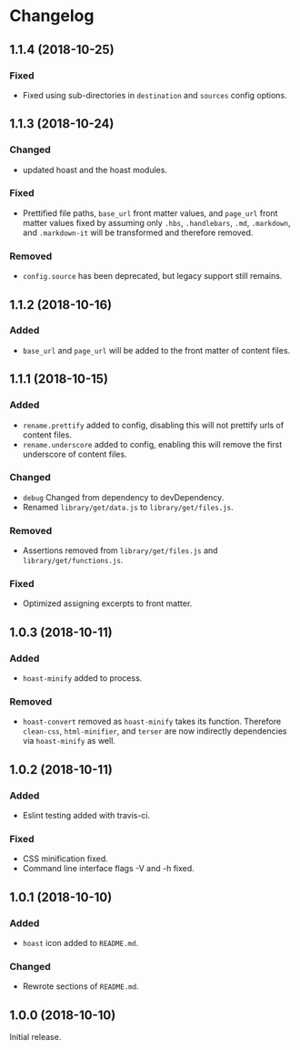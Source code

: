 # Changelog

## 1.1.4 (2018-10-25)
### Fixed
- Fixed using sub-directories in `destination` and `sources` config options.

## 1.1.3 (2018-10-24)
### Changed
- updated hoast and the hoast modules.
### Fixed
- Prettified file paths, `base_url` front matter values, and `page_url` front matter values fixed by assuming only `.hbs`, `.handlebars`, `.md`, `.markdown`, and `.markdown-it` will be transformed and therefore removed.
### Removed
- `config.source` has been deprecated, but legacy support still remains.

## 1.1.2 (2018-10-16)
### Added
- `base_url` and `page_url` will be added to the front matter of content files.

## 1.1.1 (2018-10-15)
### Added
- `rename.prettify` added to config, disabling this will not prettify urls of content files.
- `rename.underscore` added to config, enabling this will remove the first underscore of content files.
### Changed
- `debug` Changed from dependency to devDependency.
- Renamed `library/get/data.js` to `library/get/files.js`.
### Removed
- Assertions removed from `library/get/files.js` and `library/get/functions.js`.
### Fixed
- Optimized assigning excerpts to front matter.

## 1.0.3 (2018-10-11)
### Added
- `hoast-minify` added to process.
### Removed
- `hoast-convert` removed as `hoast-minify` takes its function. Therefore `clean-css`, `html-minifier`, and `terser` are now indirectly dependencies via `hoast-minify` as well.

## 1.0.2 (2018-10-11)
### Added
- Eslint testing added with travis-ci.
### Fixed
- CSS minification fixed.
- Command line interface flags -V and -h fixed.

## 1.0.1 (2018-10-10)
### Added
- `hoast` icon added to `README.md`.
### Changed
- Rewrote sections of `README.md`.

## 1.0.0 (2018-10-10)
Initial release.